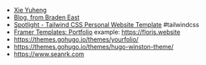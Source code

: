 - [Xie Yuheng](https://xieyuheng.com/)
- [Blog, from Braden East](https://bradeneast.com/blog/)
- [Spotlight - Tailwind CSS Personal Website Template](https://tailwindui.com/templates/spotlight) #tailwindcss
- [Framer Templates: Portfolio](https://www.framer.com/templates/portfolio-website/)
  example: https://floris.website
- https://themes.gohugo.io/themes/yourfolio/
- https://themes.gohugo.io/themes/hugo-winston-theme/
- https://www.seanrk.com